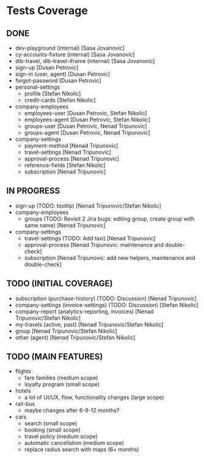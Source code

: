 # Tests Coverage

## DONE

- dev-playground (internal) [Sasa Jovanovic]
- cy-accounts-fixture (internal) [Sasa Jovanovic]
- dib-travel, dib-travel-iframe (internal) [Sasa Jovanovic]
- sign-up [Dusan Petrovic]
- sign-in (user, agent) [Dusan Petrovic]
- forgot-password [Dusan Petrovic]
- personal-settings
  - profile [Stefan Nikolic]
  - credit-cards [Stefan Nikolic]
- company-employees
  - employees-user [Dusan Petrovic, Stefan Nikolic]
  - employees-agent [Dusan Petrovic, Stefan Nikolic]
  - groups-user [Dusan Petrovic, Nenad Tripunovic]
  - groups-agent [Dusan Petrovic, Nenad Tripunovic]
- company-settings
  - payment-method [Nenad Tripunovic]
  - travel-settings [Nenad Tripunovic]
  - approval-process [Nenad Tripunovic]
  - reference-fields [Stefan Nikolic]
  - subscription [Nenad Tripunovic]

## IN PROGRESS

- sign-up (TODO: tooltip) [Nenad Tripunovic/Stefan Nikolic]
- company-employees
  - groups (TODO: Revisit 2 Jira bugs: editing group, create group with same name) [Nenad Tripunovic]
- company-settings
  - travel-settings (TODO: Add taxi) [Nenad Tripunovic]
  - approval-process [Nenad Tripunovic: maintenance and double-check]
  - subscription [Nenad Tripunovic: add new helpers, maintenance and double-check]

## TODO (INITIAL COVERAGE)

- subscription (purchase-history) (TODO: Discussion) [Nenad Tripunovic]
- company-settings (invoice-settings) (TODO: Discussion) [Stefan Nikolic]
- company-report (analytics-reporting, invoices) [Nenad Tripunovic/Stefan Nikolic]
- my-travels (active, past) [Nenad Tripunovic/Stefan Nikolic]
- group [Nenad Tripunovic/Stefan Nikolic]
- other (agent) [Nenad Tripunovic/Stefan Nikolic]

## TODO (MAIN FEATURES)

- flights
  - fare families (medium scope)
  - loyalty program (small scope)
- hotels
  - a lot of UI/UX, flow, functionality changes (large scope)
- rail-bus
  - maybe changes after 6-9-12 months?
- cars
  - search (small scope)
  - booking (small scope)
  - travel policy (medium scope)
  - automatic cancellation (medium scope)
  - replace radius search with maps (6+ months)
